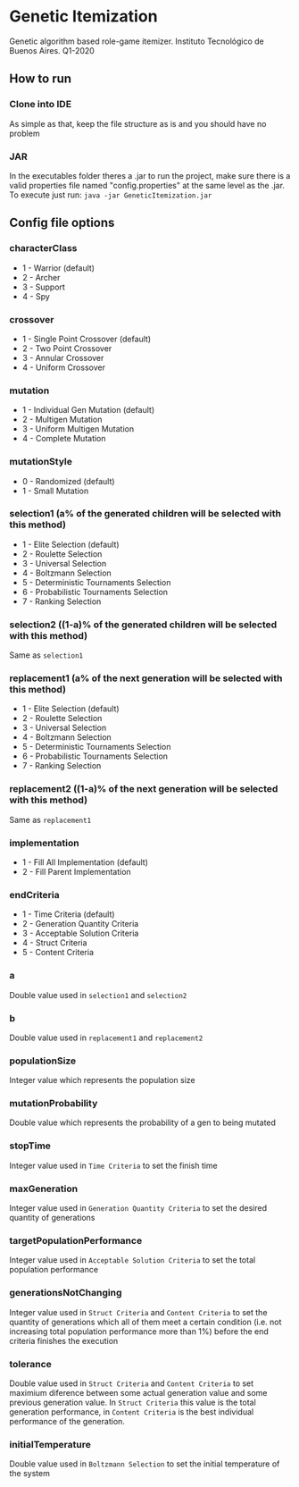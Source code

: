 # Genetic Itemization
Genetic algorithm based role-game itemizer. Instituto Tecnológico de Buenos Aires. Q1-2020
## How to run
### Clone into IDE
As simple as that, keep the file structure as is and you should have no problem
### JAR
In the executables folder theres a .jar to run the project, make sure there is a valid properties file named "config.properties" at the same level as the .jar. To execute just run:
`java -jar GeneticItemization.jar`

## Config file options
### characterClass
- 1 - Warrior (default)
- 2 - Archer
- 3 - Support
- 4 - Spy

### crossover
- 1 - Single Point Crossover (default)
- 2 - Two Point Crossover
- 3 - Annular Crossover
- 4 - Uniform Crossover

### mutation
- 1 - Individual Gen Mutation (default)
- 2 - Multigen Mutation
- 3 - Uniform Multigen Mutation
- 4 - Complete Mutation

### mutationStyle
- 0 - Randomized (default)
- 1 - Small Mutation

### selection1 (a% of the generated children will be selected with this method)
- 1 - Elite Selection (default)
- 2 - Roulette Selection
- 3 - Universal Selection
- 4 - Boltzmann Selection
- 5 - Deterministic Tournaments Selection
- 6 - Probabilistic Tournaments Selection
- 7 - Ranking Selection

### selection2 ((1-a)% of the generated children will be selected with this method)
Same as `selection1`

### replacement1 (a% of the next generation will be selected with this method)
- 1 - Elite Selection (default)
- 2 - Roulette Selection
- 3 - Universal Selection
- 4 - Boltzmann Selection
- 5 - Deterministic Tournaments Selection
- 6 - Probabilistic Tournaments Selection
- 7 - Ranking Selection

### replacement2 ((1-a)% of the next generation will be selected with this method)
Same as `replacement1`

### implementation
- 1 - Fill All Implementation (default)
- 2 - Fill Parent Implementation

### endCriteria
- 1 - Time Criteria (default)
- 2 - Generation Quantity Criteria
- 3 - Acceptable Solution Criteria
- 4 - Struct Criteria
- 5 - Content Criteria

### a
Double value used in `selection1` and `selection2`

### b
Double value used in `replacement1` and `replacement2`

### populationSize
Integer value which represents the population size

### mutationProbability
Double value which represents the probability of a gen to being mutated

### stopTime
Integer value used in `Time Criteria` to set the finish time

### maxGeneration
Integer value used in `Generation Quantity Criteria` to set the desired quantity of generations

### targetPopulationPerformance
Integer value used in `Acceptable Solution Criteria` to set the total population performance

### generationsNotChanging
Integer value used in `Struct Criteria` and `Content Criteria` to set the quantity of generations which all of them meet a certain condition (i.e. not increasing total population performance more than 1%) before the end criteria finishes the execution 

### tolerance
Double value used in `Struct Criteria` and `Content Criteria` to set maximium diference between some actual generation value and some previous generation value. In `Struct Criteria` this value is the total generation performance, in `Content Criteria` is the best individual performance of the generation.

### initialTemperature
Double value used in `Boltzmann Selection` to set the initial temperature of the system
